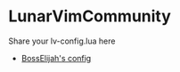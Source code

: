 # LunarVimCommunity
Share your lv-config.lua here

* [BossElijah's config](https://github.com/BossElijah/lunarvim-config)
